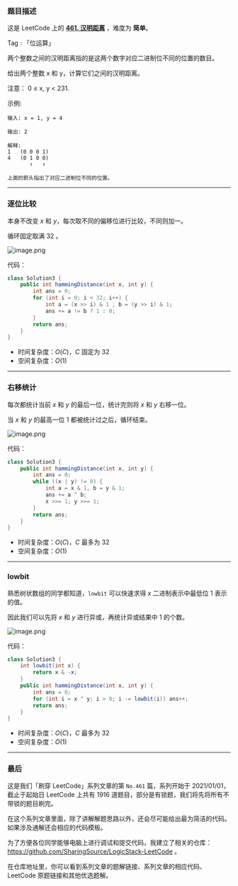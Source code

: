 ### 题目描述

这是 LeetCode 上的 **[461. 汉明距离](https://leetcode-cn.com/problems/hamming-distance/solution/gong-shui-san-xie-tong-ji-liang-shu-er-j-987a/)** ，难度为 **简单**。

Tag : 「位运算」

两个整数之间的汉明距离指的是这两个数字对应二进制位不同的位置的数目。

给出两个整数 x 和 y，计算它们之间的汉明距离。

注意：
0 ≤ x, y < 231.

示例:
```
输入: x = 1, y = 4

输出: 2

解释:
1   (0 0 0 1)
4   (0 1 0 0)
       ↑   ↑

上面的箭头指出了对应二进制位不同的位置。
```

---

### 逐位比较

本身不改变 $x$ 和 $y$，每次取不同的偏移位进行比较，不同则加一。

循环固定取满 $32$ 。

![image.png](https://pic.leetcode-cn.com/1622076908-buohoV-image.png)

代码：
```Java []
class Solution3 {
    public int hammingDistance(int x, int y) {
        int ans = 0;
        for (int i = 0; i < 32; i++) {
            int a = (x >> i) & 1 , b = (y >> i) & 1;
            ans += a != b ? 1 : 0;
        }
        return ans;
    }
}
```
* 时间复杂度：$O(C)$，$C$ 固定为 $32$
* 空间复杂度：$O(1)$

---

### 右移统计

每次都统计当前 $x$ 和 $y$ 的最后一位，统计完则将 $x$ 和 $y$ 右移一位。

当 $x$ 和 $y$ 的最高一位 $1$ 都被统计过之后，循环结束。

![image.png](https://pic.leetcode-cn.com/1622076955-PjLfhh-image.png)

代码：
```Java []
class Solution3 {
    public int hammingDistance(int x, int y) {
        int ans = 0;
        while ((x | y) != 0) {
            int a = x & 1, b = y & 1;
            ans += a ^ b;
            x >>= 1; y >>= 1;
        }
        return ans;
    }
}
```
* 时间复杂度：$O(C)$，$C$ 最多为 $32$
* 空间复杂度：$O(1)$

---

### lowbit

熟悉树状数组的同学都知道，`lowbit` 可以快速求得 $x$ 二进制表示中最低位 $1$ 表示的值。

因此我们可以先将 $x$ 和 $y$ 进行异或，再统计异或结果中 $1$ 的个数。

![image.png](https://pic.leetcode-cn.com/1622078171-LQURLc-image.png)

代码：
```Java []
class Solution3 {
    int lowbit(int x) {
        return x & -x;
    }
    public int hammingDistance(int x, int y) {
        int ans = 0;
        for (int i = x ^ y; i > 0; i -= lowbit(i)) ans++;
        return ans;
    }
}
```
* 时间复杂度：$O(C)$，$C$ 最多为 $32$
* 空间复杂度：$O(1)$

---

### 最后

这是我们「刷穿 LeetCode」系列文章的第 `No.461` 篇，系列开始于 2021/01/01，截止于起始日 LeetCode 上共有 1916 道题目，部分是有锁题，我们将先将所有不带锁的题目刷完。

在这个系列文章里面，除了讲解解题思路以外，还会尽可能给出最为简洁的代码。如果涉及通解还会相应的代码模板。

为了方便各位同学能够电脑上进行调试和提交代码，我建立了相关的仓库：https://github.com/SharingSource/LogicStack-LeetCode 。

在仓库地址里，你可以看到系列文章的题解链接、系列文章的相应代码、LeetCode 原题链接和其他优选题解。

